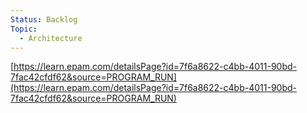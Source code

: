 ```yaml
---
Status: Backlog
Topic:
  - Architecture
---
```

[https://learn.epam.com/detailsPage?id=7f6a8622-c4bb-4011-90bd-7fac42cfdf62&source=PROGRAM_RUN](https://learn.epam.com/detailsPage?id=7f6a8622-c4bb-4011-90bd-7fac42cfdf62&source=PROGRAM_RUN)